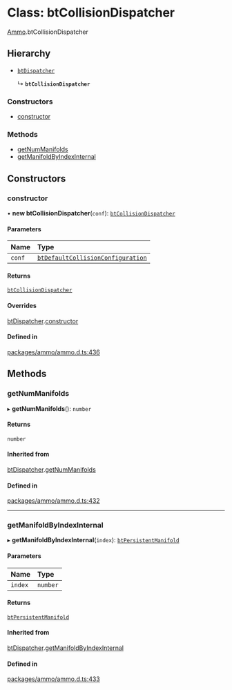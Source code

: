 # Class: btCollisionDispatcher

[Ammo](../modules/Ammo.md).btCollisionDispatcher

## Hierarchy

- [`btDispatcher`](Ammo.btDispatcher.md)

  ↳ **`btCollisionDispatcher`**

### Constructors

- [constructor](Ammo.btCollisionDispatcher.md#constructor)

### Methods

- [getNumManifolds](Ammo.btCollisionDispatcher.md#getnummanifolds)
- [getManifoldByIndexInternal](Ammo.btCollisionDispatcher.md#getmanifoldbyindexinternal)

## Constructors

### constructor

• **new btCollisionDispatcher**(`conf`): [`btCollisionDispatcher`](Ammo.btCollisionDispatcher.md)

#### Parameters

| Name | Type |
| :------ | :------ |
| `conf` | [`btDefaultCollisionConfiguration`](Ammo.btDefaultCollisionConfiguration.md) |

#### Returns

[`btCollisionDispatcher`](Ammo.btCollisionDispatcher.md)

#### Overrides

[btDispatcher](Ammo.btDispatcher.md).[constructor](Ammo.btDispatcher.md#constructor)

#### Defined in

[packages/ammo/ammo.d.ts:436](https://github.com/Orillusion/orillusion/blob/main/packages/ammo/ammo.d.ts#L436)

## Methods

### getNumManifolds

▸ **getNumManifolds**(): `number`

#### Returns

`number`

#### Inherited from

[btDispatcher](Ammo.btDispatcher.md).[getNumManifolds](Ammo.btDispatcher.md#getnummanifolds)

#### Defined in

[packages/ammo/ammo.d.ts:432](https://github.com/Orillusion/orillusion/blob/main/packages/ammo/ammo.d.ts#L432)

___

### getManifoldByIndexInternal

▸ **getManifoldByIndexInternal**(`index`): [`btPersistentManifold`](Ammo.btPersistentManifold.md)

#### Parameters

| Name | Type |
| :------ | :------ |
| `index` | `number` |

#### Returns

[`btPersistentManifold`](Ammo.btPersistentManifold.md)

#### Inherited from

[btDispatcher](Ammo.btDispatcher.md).[getManifoldByIndexInternal](Ammo.btDispatcher.md#getmanifoldbyindexinternal)

#### Defined in

[packages/ammo/ammo.d.ts:433](https://github.com/Orillusion/orillusion/blob/main/packages/ammo/ammo.d.ts#L433)
